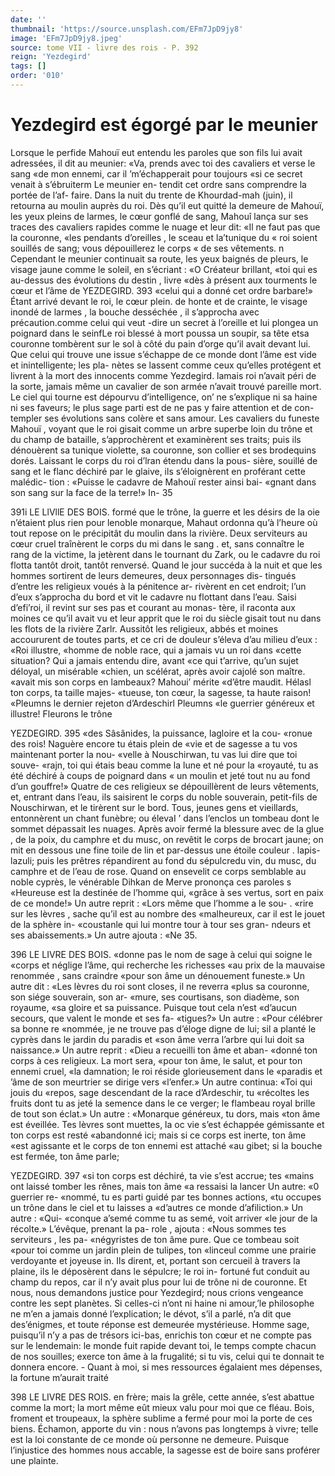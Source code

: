 ```yaml
---
date: ''
thumbnail: 'https://source.unsplash.com/EFm7JpD9jy8'
image: 'EFm7JpD9jy8.jpeg'
source: tome VII - livre des rois - P. 392
reign: 'Yezdegird'
tags: []
order: '010'
---
```


# Yezdegird est égorgé par le meunier

Lorsque le perfide Mahouï eut entendu les paroles que son fils lui avait adressées, il dit au meunier: «Va, prends avec toi des cavaliers et verse le sang «de mon ennemi, car il ’m’échapperait pour toujours
«si ce secret venait à s’ébruiterm Le meunier en-
tendit cet ordre sans comprendre la portée de l’af- faire. Dans la nuit du trente de Khourdad-mah
(juin), il retourna au moulin auprès du roi. Dès qu’il eut quitté la demeure de Mahouï, les yeux
pleins de larmes, le cœur gonflé de sang, Mahouî lança sur ses traces des cavaliers rapides comme le nuage et leur dit: «Il ne faut pas que la couronne, «les pendants d’oreilles , le sceau et la’tunique du
« roi soient souillés de sang; vous dépouillerez le corps
« de ses vêtements. n Cependant le meunier continuait sa route, les yeux baignés de pleurs, le visage jaune comme le soleil, en s’écriant : «O Créateur brillant,
«toi qui es au-dessus des évolutions du destin , livre «dès à présent aux tourments le cœur et l’âme de
YEZDEGIRD. 393 «celui qui a donné cet ordre barbare!» Étant arrivé
devant le roi, le cœur plein. de honte et de crainte, le visage inondé de larmes , la bouche desséchée , il
s’approcha avec précaution.comme celui qui veut -dire un secret à l’oreille et lui plongea un poignard
dans le seinfLe roi blessé à mort poussa un soupir, sa tête etsa couronne tombèrent sur le sol à côté
du pain d’orge qu’il avait devant lui.
Que celui qui trouve une issue s’échappe de ce monde dont l’âme est vide et inintelligente; les pla-
nètes se lassent comme ceux qu’elles protégent et livrent à la mort des innocents comme Yezdegird. lamais roi n’avait péri de la sorte, jamais même un
cavalier de son armée n’avait trouvé pareille mort.
Le ciel qui tourne est dépourvu d’intelligence, on’
ne s’explique ni sa haine ni ses faveurs; le plus
sage parti est de ne pas y faire attention et de con- templer ses évolutions sans colère et sans amour.
Les cavaliers du funeste Mahouï , voyant que le roi gisait comme un arbre superbe loin du trône et du champ de bataille, s’approchèrent et examinèrent
ses traits; puis ils dénouèrent sa tunique violette, sa couronne, son collier et ses brodequins dorés. Laissant le corps du roi d’lran étendu dans la pous- sière, souillé de sang et le flanc déchiré par le
glaive, ils s’éloignèrent en proférant cette malédic-
tion : «Puisse le cadavre de Mahouï rester ainsi bai- «gnant dans son sang sur la face de la terre!» In-
35

391i LE LlVllE DES BOIS.
formé que le trône, la guerre et les désirs de la oie n’étaient plus rien pour lenoble monarque, Mahaut ordonna qu’à l’heure où tout repose on le précipitât
du moulin dans la rivière. Deux serviteurs au cœur cruel traînèrent le corps du mi dans le sang . et, sans connaître le rang de la victime, la jetèrent dans le tournant du Zark, ou le cadavre du roi flotta tantôt droit, tantôt renversé.
Quand le jour succéda à la nuit et que les hommes
sortirent de leurs demeures, deux personnages dis- tingués d’entre les religieux voués à la pénitence ar-
rivèrent en cet endroit; l’un d’eux s’approcha du
bord et vit le cadavre nu flottant dans l’eau. Saisi d’efi’roi, il revint sur ses pas et courant au monas-
tère, il raconta aux moines ce qu’il avait vu et leur apprit que le roi du siècle gisait tout nu dans les flots de la rivière Zarlr. Aussitôt les religieux, abbés
et moines accoururent de toutes parts, et ce cri de douleur s’éleva d’au milieu d’eux : «Roi illustre,
«homme de noble race, qui a jamais vu un roi dans «cette situation? Qui a jamais entendu dire, avant «ce qui t’arrive, qu’un sujet déloyal, un misérable
«chien, un scélérat, après avoir cajolé son maître.
«avait mis son corps en lambeaux? Mahoui’ mérite
«d’être maudit. Hélasl ton corps, ta taille majes-
«tueuse, ton cœur, la sagesse, ta haute raison! «Pleumns le dernier rejeton d’Ardeschirl Pleumns «le guerrier généreux et illustre! Fleurons le trône

YEZDEGIRD. 395 «des Sâsânides, la puissance, lagloire et la cou-
«ronue des rois! Naguère encore tu étais plein de «vie et de sagesse a tu vos maintenant porter la nou- «velle à Nouschirwan, tu vas lui dire que toi souve- «rajn, toi qui étais beau comme la lune et né pour la «royauté, tu as été déchiré à coups de poignard dans
« un moulin et jeté tout nu au fond d’un gouffre!»
Quatre de ces religieux se dépouillèrent de leurs vêtements, et, entrant dans l’eau, ils saisirent le corps du noble souverain, petit-fils de Nouschirwan, et le tirèrent sur le bord. Tous, jeunes gens et vieillards, entonnèrent un chant funèbre; ou élevaI
’ dans l’enclos un tombeau dont le sommet dépassait
les nuages. Après avoir fermé la blessure avec de la glue , de la poix, du camphre et du musc, on revêtit le corps de brocart jaune; on mit en dessous une fine toile de lin et par-dessus une étoile couleur
. lapis-lazuli; puis les prêtres répandirent au fond du sépulcredu vin, du musc, du camphre et de l’eau de
rose. Quand on ensevelit ce corps semblable au noble cyprès, le vénérable Dihkan de Merve prononça ces
paroles s «Heureuse est la destinée de l’homme qui, «grâce à ses vertus, sort en paix de ce monde!» Un autre reprit : «Lors même que l’homme a le sou-
. «rire sur les lèvres , sache qu’il est au nombre des «malheureux, car il est le jouet de la sphère in- «coustanle qui lui montre tour à tour ses gran- ndeurs et ses abaissements.» Un autre ajouta : «Ne 35.

396 LE LIVRE DES BOIS.
«donne pas le nom de sage à celui qui soigne le «corps et néglige l’âme, qui recherche les richesses
«au prix de la mauvaise renommée , sans craindre «pour son âme un dénouement funeste.» Un autre
dit : «Les lèvres du roi sont closes, il ne reverra «plus sa couronne, son siége souverain, son ar- «mure, ses courtisans, son diadème, son royaume, «sa gloire et sa puissance. Puisque tout cela n’est «d’aucun secours, que valent le monde et ses fa- «tigues?» Un autre : «Pour célébrer sa bonne re «nommée, je ne trouve pas d’éloge digne de lui;
sil a planté le cyprès dans le jardin du paradis et «son âme verra l’arbre qui lui doit sa naissance.»
Un autre reprit : «Dieu a recueilli ton âme et aban- «donné ton corps à ces religieux. La mort sera, «pour ton âme, le salut, et pour ton ennemi cruel, «la damnation; le roi réside glorieusement dans le «paradis et ’âme de son meurtrier se dirige vers «l’enfer.» Un autre continua: «Toi qui jouis du «repos, sage descendant de la race d’Ardeschir, tu «récoltes les fruits dont tu as jeté la semence dans le
ce verger; le flambeau royal brille de tout son éclat.» Un autre : «Monarque généreux, tu dors, mais «ton âme est éveillée. Tes lèvres sont muettes, la
oc vie s’est échappée gémissante et ton corps est resté «abandonné ici; mais si ce corps est inerte, ton âme «est agissante et le corps de ton ennemi est attaché «au gibet; si la bouche est fermée, ton âme parle;

YEZDEGIRD. 397 «si ton corps est déchiré, ta vie s’est accrue; tes
«mains ont laissé tomber les rênes, mais ton âme
«a ressaisi la lancer Un autre: «0 guerrier re- «nommé, tu es parti guidé par tes bonnes actions,
«tu occupes un trône dans le ciel et tu laisses a «d’autres ce monde d’afiliction.» Un autre : «Qui-
«conque a’semé comme tu as semé, voit arriver
«le jour de la récolte.» L’évêque, prenant la pa-
role , ajouta : «Nous sommes tes serviteurs , les pa- «négyristes de ton âme pure. Que ce tombeau soit «pour toi comme un jardin plein de tulipes, ton «linceul comme une prairie verdoyante et joyeuse in.
Ils dirent, et, portant son cercueil à travers la plaine, ils le déposèrent dans le sépulcre; le roi in- fortuné fut conduit au champ du repos, car il n’y
avait plus pour lui de trône ni de couronne. Et nous, nous demandons justice pour Yezdegird; nous crions vengeance contre les sept planètes. Si celles-ci n’ont
ni haine ni amour,’le philosophe ne m’en a jamais
donné l’explication; le dévot, s’il a parlé, n’a dit
que des’énigmes, et toute réponse est demeurée mystérieuse. Homme sage, puisqu’il n’y a pas de
trésors ici-bas, enrichis ton cœur et ne compte pas sur le lendemain: le monde fuit rapide devant toi, le temps compte chacun de nos souilles; exerce ton âme à la frugalité; si tu vis, celui qui te donnait te
donnera encore. - Quant à moi, si mes ressources égalaient mes dépenses, la fortune m’aurait traité

398 LE LIVRE DES ROIS.
en frère; mais la grêle, cette année, s’est abattue
comme la mort; la mort même eût mieux valu pour moi que ce fléau. Bois, froment et troupeaux, la sphère sublime a fermé pour moi la porte de ces biens. Échamon, apporte du vin : nous n’avons pas longtemps à vivre; telle est la loi constante de ce monde où personne ne demeure. Puisque l’injustice
des hommes nous accable, la sagesse est de boire sans proférer une plainte.
